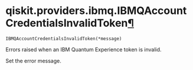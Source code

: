 # qiskit.providers.ibmq.IBMQAccountCredentialsInvalidToken[¶](#qiskit-providers-ibmq-ibmqaccountcredentialsinvalidtoken "Permalink to this headline")

<span id="undefined" />

`IBMQAccountCredentialsInvalidToken(*message)`

Errors raised when an IBM Quantum Experience token is invalid.

Set the error message.
